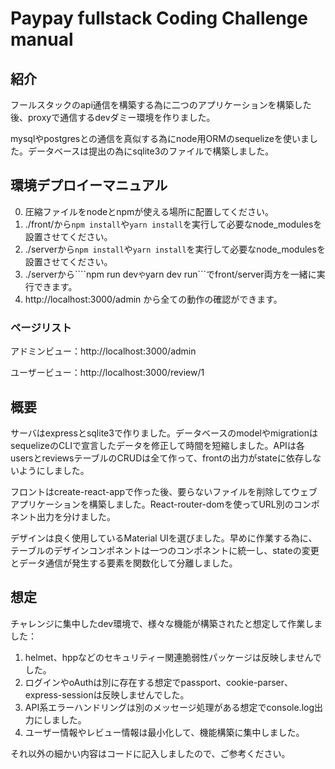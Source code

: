 # Paypay fullstack Coding Challenge manual

## 紹介

フールスタックのapi通信を構築する為に二つのアプリケーションを構築した後、proxyで通信するdevダミー環境を作りました。

mysqlやpostgresとの通信を真似する為にnode用ORMのsequelizeを使いました。データベースは提出の為にsqlite3のファイルで構築しました。

## 環境デプロイーマニュアル

0. 圧縮ファイルをnodeとnpmが使える場所に配置してください。
1. ./front/から```npm install```や```yarn install```を実行して必要なnode_modulesを設置させてください。
2. ./serverから```npm install```や```yarn install```を実行して必要なnode_modulesを設置させてください。
3. ./serverから````npm run dev```や```yarn dev run```でfront/server両方を一緒に実行できます。
4. http://localhost:3000/admin から全ての動作の確認ができます。

### ページリスト

アドミンビュー：http://localhost:3000/admin

ユーザービュー：http://localhost:3000/review/1

## 概要

サーバはexpressとsqlite3で作りました。データベースのmodelやmigrationはsequelizeのCLIで宣言したデータを修正して時間を短縮しました。APIは各usersとreviewsテーブルのCRUDは全て作って、frontの出力がstateに依存しないようにしました。

フロントはcreate-react-appで作った後、要らないファイルを削除してウェブアプリケーションを構築しました。React-router-domを使ってURL別のコンポネント出力を分けました。

デザインは良く使用しているMaterial UIを選びました。早めに作業する為に、テーブルのデザインコンポネントは一つのコンポネントに統一し、stateの変更とデータ通信が発生する要素を関数化して分離しました。

## 想定

チャレンジに集中したdev環境で、様々な機能が構築されたと想定して作業しました：

1. helmet、hppなどのセキュリティー関連脆弱性パッケージは反映しませんでした。
2. ログインやoAuthは別に存在する想定でpassport、cookie-parser、express-sessionは反映しませんでした。
3. API系エラーハンドリングは別のメッセージ処理がある想定でconsole.log出力にしました。
4. ユーザー情報やレビュー情報は最小化して、機能構築に集中しました。

それ以外の細かい内容はコードに記入しましたので、ご参考ください。
